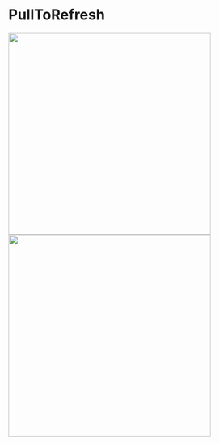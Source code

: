 # PullToRefresh


<img src="https://github.com/user-attachments/assets/2b9202cb-a22c-41e8-8b6f-61c091bdfdc7" width="400">

<img src="https://github.com/user-attachments/assets/1e20545c-dfac-4fb2-a9c4-505042525d47" width="400">
